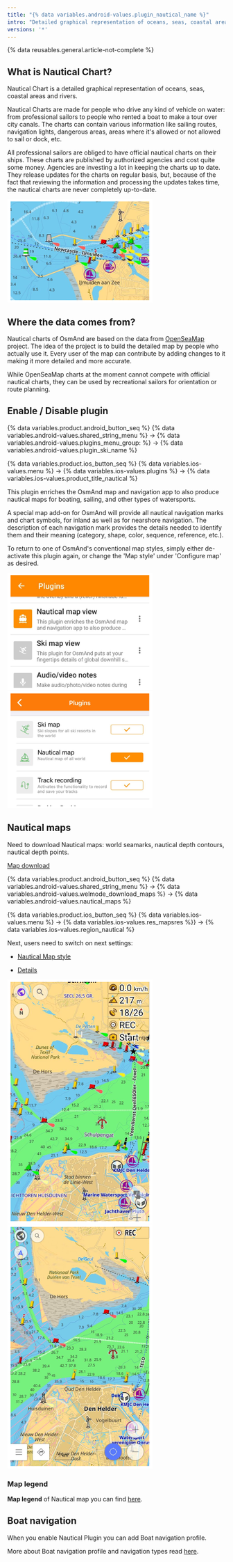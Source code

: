 ```yaml
---
title: "{% data variables.android-values.plugin_nautical_name %}"
intro: "Detailed graphical representation of oceans, seas, coastal areas and rivers."
versions: '*'
---
```



{% data reusables.general.article-not-complete %}


## What is Nautical Chart?

Nautical Chart is a detailed graphical representation of oceans, seas, coastal areas and rivers.

Nautical Charts are made for people who drive any kind of vehicle on water: from professional sailors to people who rented a boat to make a tour over city canals. The charts can contain various information like sailing routes, navigation lights, dangerous areas, areas where it's allowed or not allowed to sail or dock, etc.

All professional sailors are obliged to have official nautical charts on their ships. These charts are published by authorized agencies and cost quite some money. Agencies are investing a lot in keeping the charts up to date. They release updates for the charts on regular basis, but, because of the fact that reviewing the information and processing the updates takes time, the nautical charts are never completely up-to-date.

![Nautical maps](/assets/images/plugins/nautical-charts/nautical_maps.png)


## Where the data comes from?

Nautical charts of OsmAnd are based on the data from  [OpenSeaMap](http://www.openseamap.org/) project. The idea of the project is to build the detailed map by people who actually use it. Every user of the map can contribute by adding changes to it making it more detailed and more accurate.

While OpenSeaMap charts at the moment cannot compete with official nautical charts, they can be used by recreational sailors for orientation or route planning.


## Enable / Disable plugin

{% data variables.product.android_button_seq %} {% data variables.android-values.shared_string_menu %} → {% data variables.android-values.plugins_menu_group: %} → {% data variables.android-values.plugin_ski_name %}

{% data variables.product.ios_button_seq %} {% data variables.ios-values.menu %} → {% data variables.ios-values.plugins %} → {% data variables.ios-values.product_title_nautical %}

This plugin enriches the OsmAnd map and navigation app to also produce nautical maps for boating, sailing, and other types of watersports.

A special map add-on for OsmAnd will provide all nautical navigation marks and chart symbols, for inland as well as for nearshore navigation. The description of each navigation mark provides the details needed to identify them and their meaning (category, shape, color, sequence, reference, etc.).

To return to one of OsmAnd's conventional map styles, simply either de-activate this plugin again, or change the 'Map style' under 'Configure map' as desired.

![Nautical maps plugin Android](/assets/images/plugins/nautical-charts/plugin_nautical_android.png) ![Nautical maps plugin iOS](/assets/images/plugins/nautical-charts/plugin_nautical_ios.png)

  
## Nautical maps

Need to download Nautical maps: world seamarks, nautical depth contours, nautical depth points.

[Map download](/osmand/start-with/download-maps#type-of-maps)

{% data variables.product.android_button_seq %} {% data variables.android-values.shared_string_menu %} → {% data variables.android-values.welmode_download_maps %} → {% data variables.android-values.nautical_maps %}

{% data variables.product.ios_button_seq %} {% data variables.ios-values.menu %} → {% data variables.ios-values.res_mapsres %}} → {% data variables.ios-values.region_nautical %}

Next, users need to switch on next settings:

- [Nautical Map style](/osmand/map/vector-maps#nautical)

- [Details](/osmand/map/vector-maps#details)

![Nautical plugin maps view Android](/assets/images/plugins/nautical-charts/plugin_nautical_view_android.png) ![Nautical plugin maps view iOS](/assets/images/plugins/nautical-charts/plugin_nautical_view_ios.png)

### Map legend

**Map legend**  of Nautical map you can find  [here](https://osmand.net/help-online/map-legend#nautical).

## Boat navigation

When you enable Nautical Plugin you can add Boat navigation profile.

More about Boat navigation profile and navigation types read [here](/osmand/navigation/boat-navigation).


